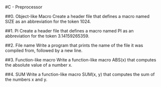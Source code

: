#C - Preprocessor

##0. Object-like Macro
Create a header file that defines a macro named SIZE as an abbreviation for the token 1024.

##1. Pi
Create a header file that defines a macro named PI as an abbreviation for the token 3.14159265359.

##2. File name
Write a program that prints the name of the file it was compiled from, followed by a new line.

##3. Function-like macro
Write a function-like macro ABS(x) that computes the absolute value of a number x.

##4. SUM
Write a function-like macro SUM(x, y) that computes the sum of the numbers x and y.


